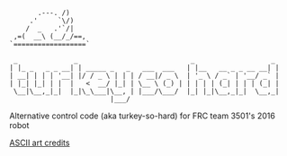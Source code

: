 ```
       .---. /)
     .'     `\/)
    /  _   .'`/|
 ,=(  __\ (__/_/==,
`==================`

 _              _                            _                   _ 
| |_ _   _ _ __| | _____ _   _   ___  ___   | |__   __ _ _ __ __| |
| __| | | | '__| |/ / _ \ | | | / __|/ _ \  | '_ \ / _` | '__/ _` |
| |_| |_| | |  |   <  __/ |_| | \__ \ (_) | | | | | (_| | | | (_| |
 \__|\__,_|_|  |_|\_\___|\__, | |___/\___/  |_| |_|\__,_|_|  \__,_|
                         |___/      
```

Alternative control code (aka turkey-so-hard) for FRC team 3501's 2016 robot

[ASCII art credits](http://www.chris.com/ascii/joan/www.geocities.com/SoHo/7373/tgiving.html)
